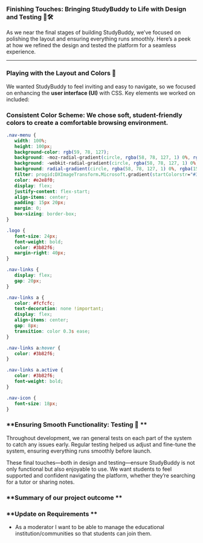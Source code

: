 ### **Finishing Touches: Bringing StudyBuddy to Life with Design and Testing** 🎨🛠️  

As we near the final stages of building StudyBuddy, we’ve focused on polishing the layout and ensuring everything runs smoothly. Here’s a peek at how we refined the design and tested the platform for a seamless experience.

---

### **Playing with the Layout and Colors** 🌈  
We wanted StudyBuddy to feel inviting and easy to navigate, so we focused on enhancing the **user interface (UI)** with CSS. Key elements we worked on included:

### **Consistent Color Scheme:** We chose soft, student-friendly colors to create a comfortable browsing environment.  
 ```css
.nav-menu {
    width: 100%;
    height: 100px;
    background-color: rgb(59, 78, 127);
    background: -moz-radial-gradient(circle, rgba(58, 78, 127, 1) 0%, rgba(15, 23, 42, 1) 65%, rgba(0, 0, 0, 1) 100%);
    background: -webkit-radial-gradient(circle, rgba(58, 78, 127, 1) 0%, rgba(15, 23, 42, 1) 65%, rgba(0, 0, 0, 1) 100%);
    background: radial-gradient(circle, rgba(58, 78, 127, 1) 0%, rgba(15, 23, 42, 1) 65%, rgba(0, 0, 0, 1) 100%);
    filter: progid:DXImageTransform.Microsoft.gradient(startColorstr="#3a4e7f", endColorstr="#000000", GradientType=1);
    color: #e2e8f0;
    display: flex;
    justify-content: flex-start;
    align-items: center;
    padding: 15px 20px;
    margin: 0;
    box-sizing: border-box;
}

.logo {
    font-size: 24px;
    font-weight: bold;
    color: #3b82f6;
    margin-right: 40px;
}

.nav-links {
    display: flex;
    gap: 20px;
}

.nav-links a {
    color: #fcfcfc;
    text-decoration: none !important;
    display: flex;
    align-items: center;
    gap: 8px;
    transition: color 0.3s ease;
}

.nav-links a:hover {
    color: #3b82f6;
}

.nav-links a.active {
    color: #3b82f6;
    font-weight: bold;
}

.nav-icon {
    font-size: 18px;
}
```
### **Ensuring Smooth Functionality: Testing 🧪 **
Throughout development, we ran general tests on each part of the system to catch any issues early. Regular testing helped us adjust and fine-tune the system, ensuring everything runs smoothly before launch.

These final touches—both in design and testing—ensure StudyBuddy is not only functional but also enjoyable to use. We want students to feel supported and confident navigating the platform, whether they’re searching for a tutor or sharing notes.

### **Summary of our project outcome **

### **Update on Requirements **
-	As a moderator I want to be able to manage the educational institution/communities so that students can join them.




